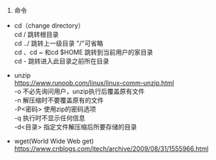 1. 命令
* cd（change directory）  
cd / 跳转根目录  
cd ../  跳转上一级目录 "/"可省略  
cd 、cd ~ 和cd $HOME  跳转到当前用户的家目录  
cd - 跳转进入此目录之前所在目录

* unzip  
https://www.runoob.com/linux/linux-comm-unzip.html  
-o 不必先询问用户，unzip执行后覆盖原有文件  
-n 解压缩时不要覆盖原有的文件  
-P<密码> 使用zip的密码选项  
-q 执行时不显示任何信息  
-d<目录> 指定文件解压缩后所要存储的目录  

* wget(World Wide Web get)  
https://www.cnblogs.com/itech/archive/2009/08/31/1555966.html  
